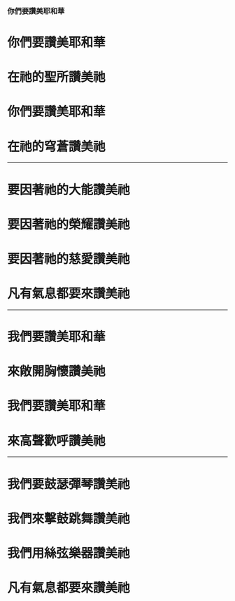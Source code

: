 ###  你們要讚美耶和華  

# 你們要讚美耶和華
# 在祂的聖所讚美祂
# 你們要讚美耶和華
# 在祂的穹蒼讚美祂

---

# 要因著祂的大能讚美祂
# 要因著祂的榮耀讚美祂
# 要因著祂的慈愛讚美祂
# 凡有氣息都要來讚美祂

---

# 我們要讚美耶和華
# 來敞開胸懷讚美祂
# 我們要讚美耶和華
# 來高聲歡呼讚美祂

---

# 我們要鼓瑟彈琴讚美祂
# 我們來擊鼓跳舞讚美祂
# 我們用絲弦樂器讚美祂
# 凡有氣息都要來讚美祂

